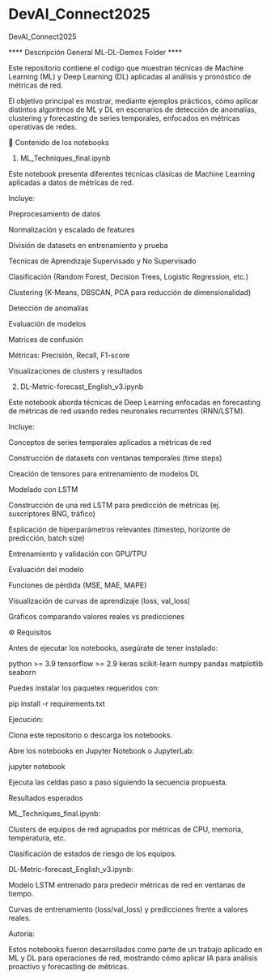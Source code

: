 # DevAI_Connect2025
DevAI_Connect2025

**** Descripción General  ML-DL-Demos Folder ****

Este repositorio contiene el codigo que muestran técnicas de Machine Learning (ML) y Deep Learning (DL) aplicadas al análisis y pronóstico de métricas de red.

El objetivo principal es mostrar, mediante ejemplos prácticos, cómo aplicar distintos algoritmos de ML y DL en escenarios de detección de anomalías, clustering y forecasting de series temporales, enfocados en métricas operativas de redes.

📂 Contenido de los notebooks
1. ML_Techniques_final.ipynb

Este notebook presenta diferentes técnicas clásicas de Machine Learning aplicadas a datos de métricas de red.

Incluye:

Preprocesamiento de datos

Normalización y escalado de features

División de datasets en entrenamiento y prueba

Técnicas de Aprendizaje Supervisado y No Supervisado

Clasificación (Random Forest, Decision Trees, Logistic Regression, etc.)

Clustering (K-Means, DBSCAN, PCA para reducción de dimensionalidad)

Detección de anomalías

Evaluación de modelos

Matrices de confusión

Métricas: Precisión, Recall, F1-score

Visualizaciones de clusters y resultados

2. DL-Metric-forecast_English_v3.ipynb

Este notebook aborda técnicas de Deep Learning enfocadas en forecasting de métricas de red usando redes neuronales recurrentes (RNN/LSTM).

Incluye:

Conceptos de series temporales aplicados a métricas de red

Construcción de datasets con ventanas temporales (time steps)

Creación de tensores para entrenamiento de modelos DL

Modelado con LSTM

Construcción de una red LSTM para predicción de métricas (ej. suscriptores BNG, tráfico)

Explicación de hiperparámetros relevantes (timestep, horizonte de predicción, batch size)

Entrenamiento y validación con GPU/TPU

Evaluación del modelo

Funciones de pérdida (MSE, MAE, MAPE)

Visualización de curvas de aprendizaje (loss, val_loss)

Gráficos comparando valores reales vs predicciones

⚙️ Requisitos

Antes de ejecutar los notebooks, asegúrate de tener instalado:

python >= 3.9
tensorflow >= 2.9
keras
scikit-learn
numpy
pandas
matplotlib
seaborn


Puedes instalar los paquetes requeridos con:

pip install -r requirements.txt


Ejecución:

Clona este repositorio o descarga los notebooks.

Abre los notebooks en Jupyter Notebook o JupyterLab:

jupyter notebook


Ejecuta las celdas paso a paso siguiendo la secuencia propuesta.

Resultados esperados

ML_Techniques_final.ipynb:

Clusters de equipos de red agrupados por métricas de CPU, memoria, temperatura, etc.

Clasificación de estados de riesgo de los equipos.

DL-Metric-forecast_English_v3.ipynb:

Modelo LSTM entrenado para predecir métricas de red en ventanas de tiempo.

Curvas de entrenamiento (loss/val_loss) y predicciones frente a valores reales.

Autoría:

Estos notebooks fueron desarrollados como parte de un trabajo aplicado en ML y DL para operaciones de red, mostrando cómo aplicar IA para análisis proactivo y forecasting de métricas.



